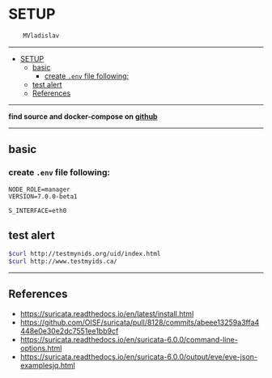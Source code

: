 # SETUP

```sh
    MVladislav
```

---

- [SETUP](#setup)
  - [basic](#basic)
    - [create `.env` file following:](#create-env-file-following)
  - [test alert](#test-alert)
  - [References](#references)

---

**find source and docker-compose on [github](https://github.com/MVladislav/vm-docker-collection/tree/develop/composer/sec/suricata)**

---

## basic

### create `.env` file following:

```env
NODE_ROLE=manager
VERSION=7.0.0-beta1

S_INTERFACE=eth0
```

## test alert

```sh
$curl http://testmynids.org/uid/index.html
$curl http://www.testmyids.ca/
```

---

## References

- <https://suricata.readthedocs.io/en/latest/install.html>
- <https://github.com/OISF/suricata/pull/8128/commits/abeee13259a3ffa4448e0e30e2dc7551ee1bb9cf>
- <https://suricata.readthedocs.io/en/suricata-6.0.0/command-line-options.html>
- <https://suricata.readthedocs.io/en/suricata-6.0.0/output/eve/eve-json-examplesjq.html>
